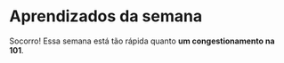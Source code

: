 # Aprendizados da semana
Socorro! Essa semana está tão rápida quanto **um congestionamento na 101**.